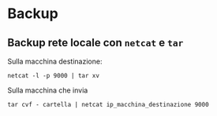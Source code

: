# Backup

## Backup rete locale con `netcat` e `tar`

Sulla macchina destinazione:
```
netcat -l -p 9000 | tar xv
```
Sulla macchina che invia

```
tar cvf - cartella | netcat ip_macchina_destinazione 9000
```



